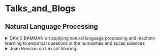 Talks_and_Blogs
=================


## Natural Language Processing


<details><summary>
DAVID BAMMAN on applying natural language processing and machine learning to empirical questions in the humanities and social sciences
</summary>

CMU 2019, https://lti.cs.cmu.edu/lti-colloquium

We usually represent meaning of fatual text formally using Neo David Sone representation,
- Doesnt work on literature with metaphors and figurative language

Works in modeling literary phenomena focus on:
- character type
- Relationship
- sentiment or plot
- Character psychology

Works in computational Humanities focus on: 
 - time passing, loudness (verb)
 - emotions

Gender bias analysis on literary text:
- screen time or attention is given to a character can be analyzed using POS, NER, DP, Name clustering

Plot decomposition:
- character:  entity recognition  
- Event: Event detection
- Settings:  entity recognition / setting coreference
- objects: object detection / coreference
- time: temporal processing / event ordering

Accuracy of the pipeline goes down:
- named entity recognition 100% - > coreference resolution 75% on WSJ


News -> Non-News corpus  performance goes down
- Domain adaptation
- Contextualized word representation
- Data annotation (training on new data bring the performance to as expected during WSJ)

NER:
- nested named entity recognition
- metaphor detection
- personification

Events:
- Detection, slot filling
- factuality and belief of an event
- temporal grounding
- Event chain scheme

realist event protection ( event happen or not):
- positive polarity
- Tense
- specific or generic 
- Mortality:
    - Accepted or not accepted
    - Belief 
    - Hypotheticals
    - Command
    - Threats 
    - Desires

Performance:
- 80 % of the events are verbs
- contextual embeddings perform better than non-contextual embeddings

Using events we can find:
- The abstractness of a novel
- prestige
- Event timeline

</details>


<details><summary>
Joan Bresnan on Lexical Sharing:
</summary>

CMU 2019, https://lti.cs.cmu.edu/lti-colloquium

Theory on Lexical Sharing:
- Verb + weak pronouns structures have morphophonological and syntactic characteristics of multi-word lexicalization (lexical sharing)
- Consistent with usage-based theories of lexicalization, those with highest usuage probabilities (=lowest informativeness) have the highest rate of encliticization and fusion.
- They are at a point in grammaticalization cline between syntactically independent, prosodically reduced pronouns and morphosyntactic enclitics

Modeled by hybrid grammar for spoken syntax:
- Lexical sharing can be modelled by LFG (Lexical functional grammar (LFG) is a constraint-based grammar framework in theoretical linguistics.)
- a probabilistic metal lexion
- lexical sharing traces similar memory traces

</details>


